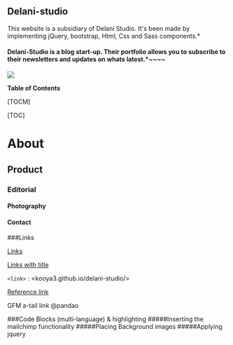 ## Delani-studio
This website is a subsidiary of Delani Studio. It's been made by implementing jQuery, bootstrap, Html, Css and Sass components.*
#### Delani-Studio is a blog start-up. Their portfolio allows you to subscribe to their newsletters and updates on whats latest.*~~~~

![](https://i.pinimg.com/474x/71/92/99/71929914fad8edd4206dea46105b51dd.jpg)


**Table of Contents**

[TOCM]

[TOC]

# About
## Product
### Editorial
#### Photography
#### Contact
###Links

[Links](http://localhost/)

[Links with title](http://localhost/ "link title")

`<link>` : <kooya3.github.io/delani-studio/>

[Reference link][id/name] 

[id/name]: http://link-url/

GFM a-tail link @pandao

###Code Blocks (multi-language) & highlighting
#####Inserting the mailchimp functionality
#####Placing Background images
#####Applying jquery
